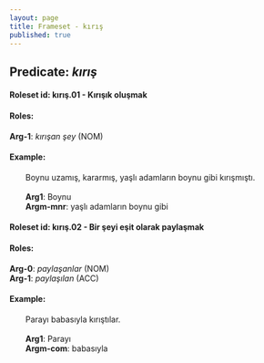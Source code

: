 ```yaml
---
layout: page
title: Frameset - kırış
published: true
---
```

<h2>Predicate: <i>kırış</i></h2>
<h4>Roleset id: kırış.01 - Kırışık oluşmak<br>
<h4>Roles:</h4>
<b>Arg-1</b>: <i>kırışan şey</i>  (NOM) <br>
<h4>Example:</h4>
&emsp;&emsp;Boynu uzamış, kararmış, yaşlı adamların boynu gibi kırışmıştı.<br><br>
&emsp;&emsp;<b>Arg1</b>:  Boynu<br>
&emsp;&emsp;<b>Argm-mnr</b>:  yaşlı adamların boynu gibi<br>

<h4>Roleset id: kırış.02 - Bir şeyi eşit olarak paylaşmak<br>
<h4>Roles:</h4>
<b>Arg-0</b>: <i>paylaşanlar</i>  (NOM) <br>
<b>Arg-1</b>: <i>paylaşılan</i>  (ACC) <br>
<h4>Example:</h4>
&emsp;&emsp;Parayı babasıyla kırıştılar.<br><br>
&emsp;&emsp;<b>Arg1</b>:  Parayı<br>
&emsp;&emsp;<b>Argm-com</b>:  babasıyla<br>

